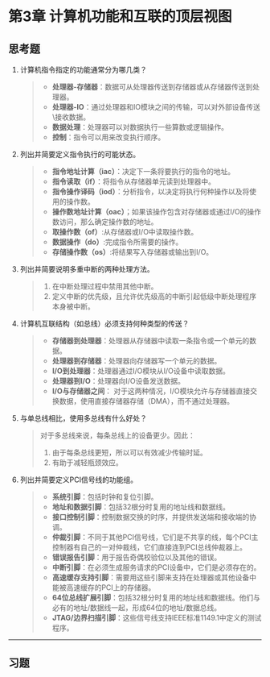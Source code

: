 # 第3章 计算机功能和互联的顶层视图

## 思考题

1. 计算机指令指定的功能通常分为哪几类？
    >- **处理器-存储器**：数据可从处理器传送到存储器或从存储器传送到处理器。
    >- **处理器-IO**：通过处理器和IO模块之间的传输，可以对外部设备传送\接收数据。
    >- **数据处理**：处理器可以对数据执行一些算数或逻辑操作。
    >- **控制**：指令可以用来改变执行顺序。

1. 列出并简要定义指令执行的可能状态。
    >- **指令地址计算（iac）**：决定下一条将要执行的指令的地址。
    >- **指令读取（if）**：将指令从存储器单元读到处理器中。
    >- **指令操作译码（iod）**：分析指令，以决定将执行何种操作以及将使用的操作数。
    >- **操作数地址计算（oac）**；如果该操作包含对存储器或通过I/O的操作数访问，那么确定操作数的地址。
    >- **取操作数（of）**:从存储器或I/O中读取操作数。
    >- **数据操作（do）**:完成指令所需要的操作。
    >- **存储操作数（os）**:将结果写入存储器或输出到I/O。

1. 列出并简要说明多重中断的两种处理方法。
    >1. 在中断处理过程中禁用其他中断。
    >1. 定义中断的优先级，且允许优先级高的中断引起低级中断处理程序本身被中断。

1. 计算机互联结构（如总线）必须支持何种类型的传送？
    >- **存储器到处理器**：处理器从存储器中读取一条指令或一个单元的数据。
    >- **处理器到存储器**：处理器向存储器写一个单元的数据。
    >- **I/O到处理器**：处理器通过I/O模块从I/O设备中读取数据。
    >- **处理器到I/O**：处理器向I/O设备发送数据。
    >- **I/O与存储器之间**： 对于这两种情况，I/O模块允许与存储器直接交换数据，使用直接存储器存储（DMA），而不通过处理器。

1. 与单总线相比，使用多总线有什么好处？
    > 对于多总线来说，每条总线上的设备更少。因此：
    >1. 由于每条总线更短，所以可以有效减少传输时延。
    >1. 有助于减轻瓶颈效应。

1. 列出并简要定义PCI信号线的功能组。
    >- **系统引脚**：包括时钟和复位引脚。
    >- **地址和数据引脚**：包括32根分时复用的地址线和数据线。
    >- **接口控制引脚**：控制数据交换的时序，并提供发送端和接收端的协调。
    >- **仲裁引脚**：不同于其他PCI信号线，它们是不共享的线，每个PCI主控制器有自己的一对仲裁线，它们直接连到PCI总线仲裁器上。
    >- **错误报告引脚**：用于报告奇偶校验位以及其他的错误。
    >- **中断引脚**：在必须生成服务请求的PCI设备中，它们是必须存在的。
    >- **高速缓存支持引脚**：需要用这些引脚来支持在处理器或其他设备中能被高速缓存的PCI上的存储器。
    >- **64位总线扩展引脚**：包括32根分时复用的地址线和数据线。他们与必有的地址/数据线一起，形成64位的地址/数据总线。
    >- **JTAG/边界扫描引脚**：这些信号线支持IEEE标准1149.1中定义的测试程序。

---

## 习题
